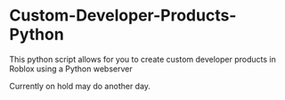 # Custom-Developer-Products-Python
This python script allows for you to create custom developer products in Roblox using a Python webserver

Currently on hold may do another day.
